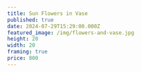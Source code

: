 ```yaml
---
title: Sun Flowers in Vase
published: true
date: 2024-07-29T15:29:00.000Z
featured_image: /img/flowers-and-vase.jpg
height: 20
width: 20
framing: true
price: 800
---
```

